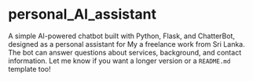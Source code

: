# personal_AI_assistant
A simple AI-powered chatbot built with Python, Flask, and ChatterBot, designed as a personal assistant for My a freelance work from Sri Lanka. The bot can answer questions about services, background, and contact information.  Let me know if you want a longer version or a `README.md` template too!
